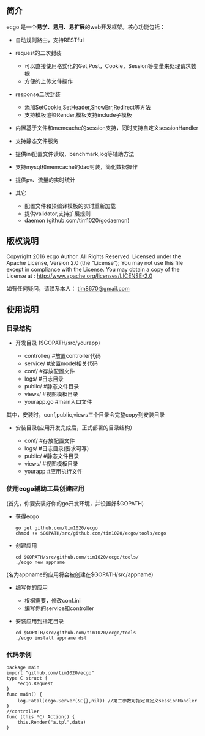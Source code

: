 ## 简介

ecgo 是一个**易学、易用、易扩展**的web开发框架。核心功能包括：

- 自动规则路由，支持RESTful

- request的二次封装
	+ 可以直接使用格式化的Get,Post，Cookie，Session等变量来处理请求数据
	+ 方便的上传文件操作

- response二次封装
	+ 添加SetCookie,SetHeader,ShowErr,Redirect等方法
	+ 支持模板渲染Render,模板支持include子模板

- 内置基于文件和memcache的session支持，同时支持自定义sessionHandler

- 支持静态文件服务

- 提供ini配置文件读取，benchmark,log等辅助方法

- 支持mysql和memcache的dao封装，简化数据操作

- 提供pv、流量的实时统计

- 其它
	+ 配置文件和预编译模板的实时重新加载
	+ 提供validator,支持扩展规则
	+ daemon (github.com/tim1020/godaemon)


## 版权说明

Copyright 2016 ecgo Author. All Rights Reserved.
Licensed under the Apache License, Version 2.0 (the "License");
You may not use this file except in compliance with the License.
You may obtain a copy of the License at :  http://www.apache.org/licenses/LICENSE-2.0

如有任何疑问，请联系本人： tim8670@gmail.com 


## 使用说明

### 目录结构

- 开发目录 ($GOPATH/src/yourapp)
	
	+ controller/   #放置controller代码
	+ service/      #放置model相关代码
	+ conf/		    #存放配置文件
	+ logs/			#日志目录
	+ public/		#静态文件目录
	+ views/		#视图模板目录
	+ yourapp.go	#main入口文件

其中，安装时，conf,public,views三个目录会完整copy到安装目录

- 安装目录(应用开发完成后，正式部署的目录结构）

	+ conf/		 #存放配置文件
	+ logs/		 #日志目录(要求可写)
	+ public/    #静态文件目录
	+ views/     #视图模板目录
	+ yourapp    #应用执行文件

### 使用ecgo辅助工具创建应用

(首先，你要安装好你的go开发环境，并设置好$GOPATH)

- 获得ecgo

	```
	go get github.com/tim1020/ecgo
	chmod +x $GOPATH/src/github.com/tim1020/ecgo/tools/ecgo
	```

- 创建应用

	```
	cd $GOPATH/src/github.com/tim1020/ecgo/tools/
	./ecgo new appname
	```

(名为appname的应用将会被创建在$GOPATH/src/appname)

- 编写你的应用
	+ 根椐需要，修改conf.ini
	+ 编写你的service和controller

- 安装应用到指定目录

	```
	cd $GOPATH/src/github.com/tim1020/ecgo/tools
	./ecgo install appname dst
	```


### 代码示例

```
package main
import "github.com/tim1020/ecgo"
type C struct {
	*ecgo.Request
}
func main() {
	log.Fatal(ecgo.Server(&C{},nil)) //第二参数可指定自定义sessionHandler
}
//controller
func (this *C) Action() {
	this.Render("a.tpl",data)
}
```


